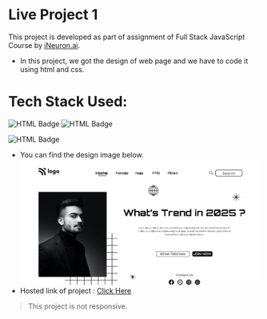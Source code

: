 
# Live Project 1

This project is developed as part of assignment of Full Stack JavaScript Course by [iNeuron.ai](https://ineuron.ai/).

- In this project, we got the design of web page and we have to code it using html and css.

# Tech Stack Used:
![HTML Badge](https://img.shields.io/static/v1?label&message=HTML&color=red) ![HTML Badge](https://img.shields.io/static/v1?label&message=CSS&color=green)

![HTML Badge](https://img.shields.io/static/v1?label=version&message=1.0&color=blue)
- You can find the design image below.
![project snap](./assets/thumbnail.png)
- Hosted link of project : [Click Here](https://diliprathodrd.github.io/live-project-1/)
> This project is not responsive.